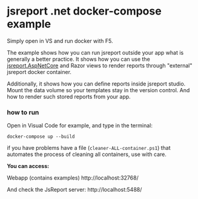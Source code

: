 # jsreport .net docker-compose example

Simply open in VS and run docker with F5.

The example shows how you can run jsreport outside your app what is generally a better practice. It shows how you can use the [jsreport.AspNetCore](https://jsreport.net/learn/dotnet-aspnetcore) and Razor views to render reports through "external" jsreport docker container.

Additionally, it shows how you can define reports inside jsreport studio. Mount the data volume so your templates stay in the version control. And how to render such stored reports from your app.


### how to run

Open in Visual Code for example, and type in the terminal:

    docker-compose up --build

if you have problems have a file (`cleaner-ALL-container.ps1`) that automates the process of cleaning all containers, use with care.

**You can access:**

Webapp (contains examples)
http://localhost:32768/

And check the JsReport server:
http://localhost:5488/